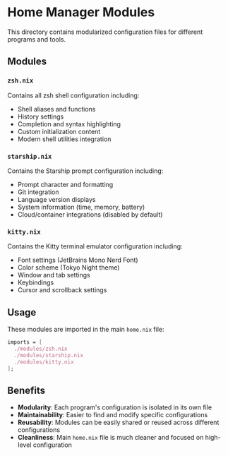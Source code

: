 # Home Manager Modules

This directory contains modularized configuration files for different programs and tools.

## Modules

### `zsh.nix`
Contains all zsh shell configuration including:
- Shell aliases and functions
- History settings
- Completion and syntax highlighting
- Custom initialization content
- Modern shell utilities integration

### `starship.nix`
Contains the Starship prompt configuration including:
- Prompt character and formatting
- Git integration
- Language version displays
- System information (time, memory, battery)
- Cloud/container integrations (disabled by default)

### `kitty.nix`
Contains the Kitty terminal emulator configuration including:
- Font settings (JetBrains Mono Nerd Font)
- Color scheme (Tokyo Night theme)
- Window and tab settings
- Keybindings
- Cursor and scrollback settings

## Usage

These modules are imported in the main `home.nix` file:

```nix
imports = [
  ./modules/zsh.nix
  ./modules/starship.nix
  ./modules/kitty.nix
];
```

## Benefits

- **Modularity**: Each program's configuration is isolated in its own file
- **Maintainability**: Easier to find and modify specific configurations
- **Reusability**: Modules can be easily shared or reused across different configurations
- **Cleanliness**: Main `home.nix` file is much cleaner and focused on high-level configuration
